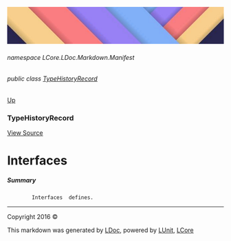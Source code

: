 ![](../Content/LDoc-banner-small.png "")

###### namespace LCore.LDoc.Markdown.Manifest

###### public class [TypeHistoryRecord](TypeHistoryRecord.md)
[Up](TypeHistoryRecord.md)

### TypeHistoryRecord
[View Source](../Markdown/Manifest/TypeHistoryRecord.cs)

# Interfaces

##### Summary

            Interfaces  defines.
            



---

Copyright 2016 &copy; [](../../README.md) [](../../TableOfContents.md)

This markdown was generated by [LDoc](https://github.com/CodeSingularity/LDoc), powered by [LUnit](https://github.com/CodeSingularity/LUnit), [LCore](https://github.com/CodeSingularity/LCore)
